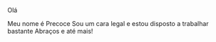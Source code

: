 Olá

Meu nome é Precoce
Sou um cara legal e estou disposto a trabalhar bastante
Abraços e até mais!
